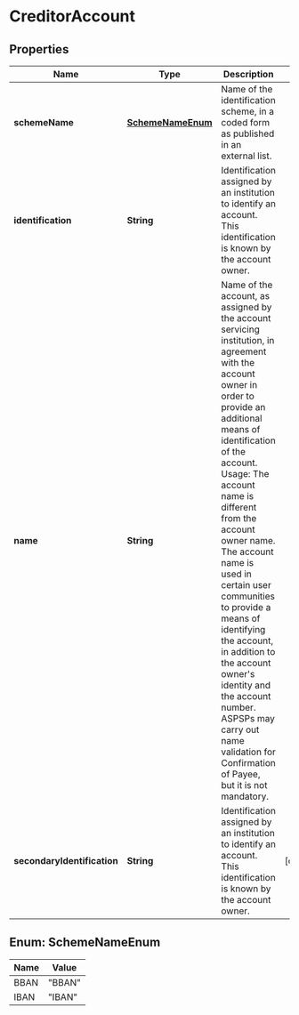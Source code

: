 
# CreditorAccount

## Properties
Name | Type | Description | Notes
------------ | ------------- | ------------- | -------------
**schemeName** | [**SchemeNameEnum**](#SchemeNameEnum) | Name of the identification scheme, in a coded form as published in an external list. | 
**identification** | **String** | Identification assigned by an institution to identify an account. This identification is known by the account owner. | 
**name** | **String** | Name of the account, as assigned by the account servicing institution, in agreement with the account owner in order to provide an additional means of identification of the account. Usage: The account name is different from the account owner name. The account name is used in certain user communities to provide a means of identifying the account, in addition to the account owner&#39;s identity and the account number. ASPSPs may carry out name validation for Confirmation of Payee, but it is not mandatory. | 
**secondaryIdentification** | **String** | Identification assigned by an institution to identify an account. This identification is known by the account owner. |  [optional]


<a name="SchemeNameEnum"></a>
## Enum: SchemeNameEnum
Name | Value
---- | -----
BBAN | &quot;BBAN&quot;
IBAN | &quot;IBAN&quot;



